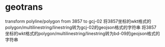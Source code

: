 # geotrans
 transform polyline/polygon from 3857 to gcj-02
 将3857坐标的wkt格式的polygon/multilinestring/linestring转为gcj-02的geojson格式的字符串
 将3857坐标的wkt格式的polygon/multilinestring/linestring转为bd-09的geojson格式的字符串
